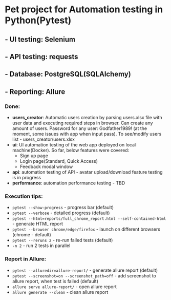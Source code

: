 # Pet project for Automation testing in Python(Pytest)
## - UI testing: Selenium
## - API testing: requests
## - Database: PostgreSQL(SQLAlchemy)
## - Reporting: Allure
### Done:

 - **users_creator**: Automatic users creation by parsing users.xlsx file with user data
and executing required steps in browser. Can create any amount of users. Password for any user: Godfather1989!
(at the moment, some issues with app when input pass). To see/modify users list - users_creator/users.xlsx
 - **ui**: UI automation testing of the web app deployed on local machine(Docker). So far, below features were covered:
   + Sign up page
   + Login page(Standard, Quick Access)
   + Feedback modal window
 - **api**: automation testing of API - avatar upload/download feature testing is in progress
 - **performance**: automation performance testing - TBD

### Execution tips:
 - `pytest --show-progress`  -  progress bar (default)
 - `pytest --verbose`  -  detailed progress (default)
 - `pytest --html=reports/full_chrome_report.html --self-contained-html`  -  generate HTML report
 - `pytest --browser chrome/edge/firefox`  -  launch on different browsers (chrome - default)
 - `pytest --reruns 2`  -  re-run failed tests (default)
 - `-n 2` - run 2 tests in parallel

### Report in Allure:
 - `pytest --alluredir=allure-report/`  -  generate allure report (default)
 - `pytest --screenshot=on --screenshot_path=off`  -  add screenshot to allure report, when test is failed (default)
 - `allure serve allure-report/`  -  open allure report
 - `allure generate --clean`  -  clean allure report
